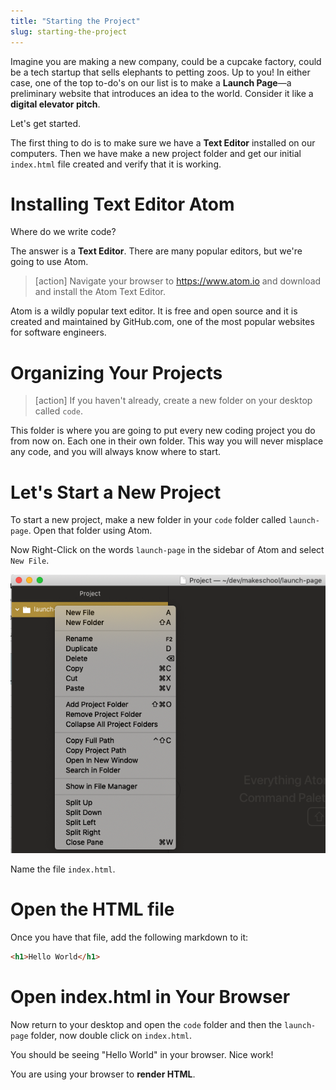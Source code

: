 ```yaml
---
title: "Starting the Project"
slug: starting-the-project
---
```


Imagine you are making a new company, could be a cupcake factory, could be a tech startup that sells elephants to petting zoos. Up to you! In either case, one of the top to-do's on our list is to make a **Launch Page**—a preliminary website that introduces an idea to the world. Consider it like a **digital elevator pitch**.

Let's get started.

The first thing to do is to make sure we have a **Text Editor** installed on our computers. Then we have make a new project folder and get our initial `index.html` file created and verify that it is working.

# Installing Text Editor Atom

Where do we write code?

The answer is a **Text Editor**. There are many popular editors, but we're going to use Atom.

>[action]
>Navigate your browser to https://www.atom.io and download and install the Atom Text Editor.

Atom is a wildly popular text editor. It is free and open source and it is created and maintained by GitHub.com, one of the most popular websites for software engineers.

# Organizing Your Projects

>[action]
>If you haven't already, create a new folder on your desktop called `code`.

This folder is where you are going to put every new coding project you do from now on. Each one in their own folder. This way you will never misplace any code, and you will always know where to start.

# Let's Start a New Project

To start a new project, make a new folder in your `code` folder called `launch-page`. Open that folder using Atom.

Now Right-Click on the words `launch-page` in the sidebar of Atom and select `New File`.

![Create File](create-file.png)

Name the file `index.html`.

# Open the HTML file

Once you have that file, add the following markdown to it:

```html
<h1>Hello World</h1>
```

# Open index.html in Your Browser

Now return to your desktop and open the `code` folder and then the `launch-page` folder, now double click on `index.html`.

You should be seeing "Hello World" in your browser. Nice work!

You are using your browser to **render HTML**.
